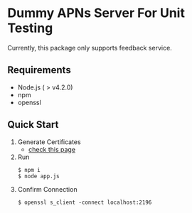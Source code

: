 # Dummy APNs Server For Unit Testing
Currently, this package only supports feedback service.

## Requirements
- Node.js ( > v4.2.0)
- npm
- openssl

## Quick Start
1. Generate Certificates
    - [check this page](http://engineering.circle.com/https-authorized-certs-with-node-js/)
1. Run
    ```
    $ npm i
    $ node app.js
    ```
1. Confirm Connection
    ```
    $ openssl s_client -connect localhost:2196
    ```
